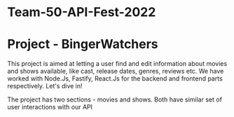 # Team-50-API-Fest-2022
# Project - BingerWatchers
This project is aimed at letting a user find and edit information about movies and shows available, like cast, release dates, genres, reviews etc. We have worked with Node.Js, Fastify, React.Js for the backend and frontend parts respectively. Let's dive in!

The project has two sections - movies and shows. Both have similar set of user interactions with our API
